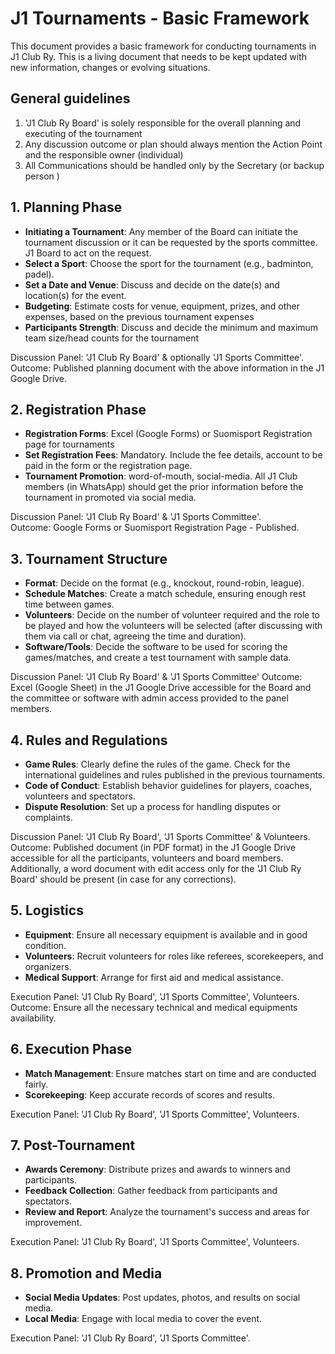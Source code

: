 # J1 Tournaments - Basic Framework

This document provides a basic framework for conducting tournaments in J1 Club Ry. This is a living document that needs to be kept updated with new information, changes or evolving situations.

## General guidelines

1. 'J1 Club Ry Board' is solely responsible for the overall planning and executing of the tournament
2. Any discussion outcome or plan should always mention the Action Point and the responsible owner (individual)
3. All Communications should be handled only by the Secretary (or backup person )

## 1. Planning Phase

- **Initiating a Tournament**: Any member of the Board can initiate the tournament discussion or it can be requested by the sports committee. J1 Board to act on the request.
- **Select a Sport**: Choose the sport for the tournament (e.g., badminton, padel).
- **Set a Date and Venue**: Discuss and decide on the date(s) and location(s) for the event.
- **Budgeting**: Estimate costs for venue, equipment, prizes, and other expenses, based on the previous tournament expenses
- **Participants Strength**: Discuss and decide the minimum and maximum team size/head counts for the tournament

Discussion Panel: 'J1 Club Ry Board' & optionally 'J1 Sports Committee'.  
Outcome: Published planning document with the above information in the J1 Google Drive.

## 2. Registration Phase

- **Registration Forms**: Excel (Google Forms) or Suomisport Registration page for tournaments
- **Set Registration Fees**: Mandatory. Include the fee details, account to be paid in the form or the registration page.
- **Tournament Promotion**: word-of-mouth, social-media. All J1 Club members (in WhatsApp) should get the prior information before the tournament in promoted via social media.

Discussion Panel: 'J1 Club Ry Board' & 'J1 Sports Committee'.  
Outcome: Google Forms or Suomisport Registration Page - Published.

## 3. Tournament Structure

- **Format**: Decide on the format (e.g., knockout, round-robin, league).
- **Schedule Matches**: Create a match schedule, ensuring enough rest time between games.
- **Volunteers**: Decide on the number of volunteer required and the role to be played and how the volunteers will be selected (after discussing with them via call or chat, agreeing the time and duration).
- **Software/Tools**: Decide the software to be used for scoring the games/matches, and create a test tournament with sample data.

Discussion Panel: 'J1 Club Ry Board' & 'J1 Sports Committee'
Outcome: Excel (Google Sheet) in the J1 Google Drive accessible for the Board and the committee or software with admin access provided to the panel members.

## 4. Rules and Regulations

- **Game Rules**: Clearly define the rules of the game. Check for the international guidelines and rules published in the previous tournaments.
- **Code of Conduct**: Establish behavior guidelines for players, coaches, volunteers and spectators.
- **Dispute Resolution**: Set up a process for handling disputes or complaints.

Discussion Panel: 'J1 Club Ry Board', 'J1 Sports Committee' & Volunteers.  
Outcome: Published document (in PDF format) in the J1 Google Drive accessible for all the participants, volunteers and board members. Additionally, a word document with edit access only for the 'J1 Club Ry Board' should be present (in case for any corrections).

## 5. Logistics

- **Equipment**: Ensure all necessary equipment is available and in good condition.
- **Volunteers**: Recruit volunteers for roles like referees, scorekeepers, and organizers.
- **Medical Support**: Arrange for first aid and medical assistance.

Execution Panel: 'J1 Club Ry Board', 'J1 Sports Committee', Volunteers.  
Outcome: Ensure all the necessary technical and medical equipments availability.

## 6. Execution Phase

- **Match Management**: Ensure matches start on time and are conducted fairly.
- **Scorekeeping**: Keep accurate records of scores and results.

Execution Panel: 'J1 Club Ry Board', 'J1 Sports Committee', Volunteers.

## 7. Post-Tournament

- **Awards Ceremony**: Distribute prizes and awards to winners and participants.
- **Feedback Collection**: Gather feedback from participants and spectators.
- **Review and Report**: Analyze the tournament's success and areas for improvement.

Execution Panel: 'J1 Club Ry Board', 'J1 Sports Committee', Volunteers.

## 8. Promotion and Media

- **Social Media Updates**: Post updates, photos, and results on social media.
- **Local Media**: Engage with local media to cover the event.

Execution Panel: 'J1 Club Ry Board', 'J1 Sports Committee'.
